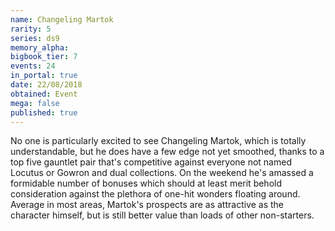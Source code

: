 ```yaml
---
name: Changeling Martok
rarity: 5
series: ds9
memory_alpha:
bigbook_tier: 7
events: 24
in_portal: true
date: 22/08/2018
obtained: Event
mega: false
published: true
---
```


No one is particularly excited to see Changeling Martok, which is totally understandable, but he does have a few edge not yet smoothed, thanks to a top five gauntlet pair that's competitive against everyone not named Locutus or Gowron and dual collections. On the weekend he's amassed a formidable number of bonuses which should at least merit behold consideration against the plethora of one-hit wonders floating around. Average in most areas, Martok's prospects are as attractive as the character himself, but is still better value than loads of other non-starters.
